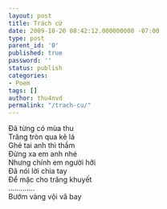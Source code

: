 ```yaml
---
layout: post
title: Trách cứ
date: 2009-10-20 08:42:12.000000000 -07:00
type: post
parent_id: '0'
published: true
password: ''
status: publish
categories:
- Poem
tags: []
author: thu4nvd
permalink: "/trach-cu/"
---
```


Đã từng có mùa thu    
Trăng tròn qua kẽ lá    
Ghé tai anh thì thầm    
Đừng xa em anh nhé    
Nhưng chính em người hỡi    
Đã nói lời chia tay    
Để mặc cho trăng khuyết    
.............    
Bướm vàng vội vã bay    
